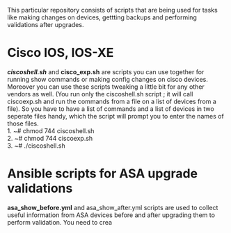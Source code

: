 This particular repository consists of scripts that are being used for tasks like making changes on devices, gettting backups and performing validations after upgrades.
# Cisco IOS, IOS-XE
<b><i>ciscoshell.sh</i></b> and <b>cisco_exp.sh</b> are scripts you can use together for running show commands or making config changes on cisco devices. Moreover you can use these scripts tweaking a little bit for any other vendors as well. (You run only the ciscoshell.sh script ; it will call ciscoexp.sh and run the commands from a file on a list of devices from a file). So you have to have a list of commands and a list of devices in two seperate files handy, which the script will prompt you to enter the names of those files. </br> 1. ~# chmod 744 ciscoshell.sh </br> 2. ~# chmod 744 ciscoexp.sh </br> 3. ~#  ./ciscoshell.sh 
# Ansible scripts for ASA upgrade validations
<b>asa_show_before.yml</b> and asa_show_after.yml scripts are used to collect useful information from ASA devices before and after upgrading them to perform validation. You need to crea
